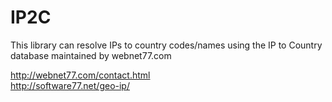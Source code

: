 # IP2C
This library can resolve IPs to country codes/names using the IP to Country database maintained by webnet77.com

<http://webnet77.com/contact.html><br>
<http://software77.net/geo-ip/>
